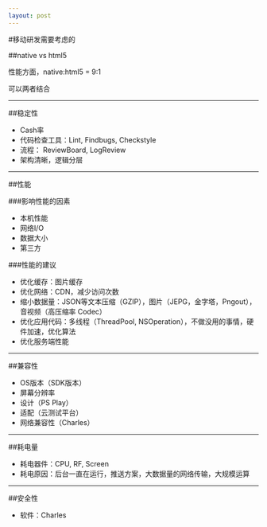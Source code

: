 ```yaml
---
layout: post
---
```

#移动研发需要考虑的

##native vs html5

性能方面，native:html5 = 9:1

可以两者结合

---

##稳定性

- Cash率
- 代码检查工具：Lint, Findbugs, Checkstyle
- 流程： ReviewBoard, LogReview
- 架构清晰，逻辑分层

---

##性能

###影响性能的因素

- 本机性能
- 网络I/O
- 数据大小
- 第三方

###性能的建议

- 优化缓存：图片缓存
- 优化网络：CDN，减少访问次数
- 缩小数据量：JSON等文本压缩（GZIP），图片（JEPG，金字塔，Pngout），音视频（高压缩率 Codec）
- 优化应用代码：多线程（ThreadPool, NSOperation），不做没用的事情，硬件加速，优化算法
- 优化服务端性能

---

##兼容性

- OS版本（SDK版本）
- 屏幕分辨率
- 设计（PS Play）
- 适配（云测试平台）
- 网络兼容性（Charles）

---

##耗电量

- 耗电器件：CPU, RF, Screen
- 耗电原因：后台一直在运行，推送方案，大数据量的网络传输，大规模运算

---

##安全性

- 软件：Charles